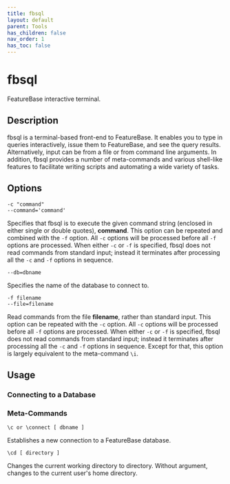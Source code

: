 ```yaml
---
title: fbsql
layout: default
parent: Tools
has_children: false
nav_order: 1
has_toc: false
---
```


# fbsql

FeatureBase interactive terminal.

## Description

fbsql is a terminal-based front-end to FeatureBase. It enables you to type in queries interactively, issue them to FeatureBase, and see the query results. Alternatively, input can be from a file or from command line arguments. In addition, fbsql provides a number of meta-commands and various shell-like features to facilitate writing scripts and automating a wide variety of tasks.

## Options

```shell
-c "command"
--command='command'
```

Specifies that fbsql is to execute the given command string (enclosed in either single or double quotes), **command**. This option can be repeated and combined with the `-f` option. All `-c` options will be processed before all `-f` options are processed. When either `-c` or `-f` is specified, fbsql does not read commands from standard input; instead it terminates after processing all the `-c` and `-f` options in sequence.

```shell
--db=dbname
```

Specifies the name of the database to connect to.

```shell
-f filename
--file=filename
```

Read commands from the file **filename**, rather than standard input. This option can be repeated with the `-c` option. All `-c` options will be processed before all `-f` options are processed. When either `-c` or `-f` is specified, fbsql does not read commands from standard input; instead it terminates after processing all the `-c` and `-f` options in sequence. Except for that, this option is largely equivalent to the meta-command `\i`.

## Usage


### Connecting to a Database


### Meta-Commands

```shell
\c or \connect [ dbname ]
```

Establishes a new connection to a FeatureBase database.

```shell
\cd [ directory ]
```

Changes the current working directory to directory. Without argument, changes to the current user's home directory.